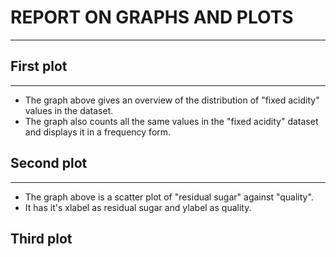 # REPORT ON GRAPHS AND PLOTS
---
## First plot
---

- The graph above gives an overview of the distribution of "fixed acidity" values in the dataset.
- The graph also counts all the same values in the "fixed acidity" dataset and displays it in a frequency form.


## Second plot
---

- The graph above is a scatter plot of "residual sugar" against "quality".
- It has it's xlabel as residual sugar and ylabel as quality.


## Third plot